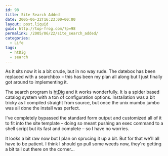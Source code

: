 ```yaml
---
id: 98
title: Site Search Added
date: 2005-06-22T16:23:00+00:00
layout: post.liquid
guid: http://top-frog.com/?p=98
permalink: /2005/06/22/site_search_added/
categories:
  - Life
tags:
  - htDig
  - search
---
```

As it sits now it is a bit crude, but in no way rude. The datebox has been replaced with a searchbox – this has been my plan all along but I just finally got around to implementing it.

The search program is [htDig](http://www.htdig.org) and it works wonderfully. It is a spider based catalog system with a ton of configuration options. Installation was a bit tricky as I compiled straight from source, but once the unix mumbo jumbo was all done the install was perfect.

I've completely bypassed the standard form output and customized all of it to fit into the site template – doing so meant pushing an exec command to a shell script but its fast and complete – so I have no worries.

It looks a bit raw now but I plan on sprucing it up a bit. But for that we'll all have to be patient. I think I should go pull some weeds now, they're getting a bit tall out there on the corner…
